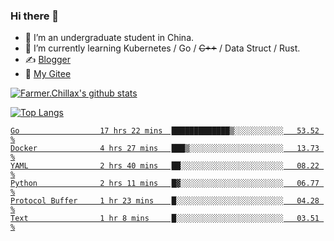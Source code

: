 ### Hi there 👋

- 🔭 I’m an undergraduate student in China.
- 🌱 I’m currently learning Kubernetes / Go / ~~C++~~ / Data Struct / Rust.
- ✍️ [Blogger](https://blog.farmer233.top)
- 🤔 [My Gitee](https://gitee.com/Farmer-chong)


[![Farmer.Chillax's github stats](https://github-readme-stats.vercel.app/api?username=FarmerChillax)](https://github.com/anuraghazra/github-readme-stats)

[![Top Langs](https://github-readme-stats.vercel.app/api/top-langs/?username=FarmerChillax&layout=compact&hide=html,css,javascript)](https://github.com/anuraghazra/github-readme-stats)

<p>
  <a href="https://wakatime.com/@Farmer">
        <!--START_SECTION:waka-->

```text
Go                  17 hrs 22 mins  █████████████▒░░░░░░░░░░░   53.52 %
Docker              4 hrs 27 mins   ███▒░░░░░░░░░░░░░░░░░░░░░   13.73 %
YAML                2 hrs 40 mins   ██░░░░░░░░░░░░░░░░░░░░░░░   08.22 %
Python              2 hrs 11 mins   █▓░░░░░░░░░░░░░░░░░░░░░░░   06.77 %
Protocol Buffer     1 hr 23 mins    █░░░░░░░░░░░░░░░░░░░░░░░░   04.28 %
Text                1 hr 8 mins     █░░░░░░░░░░░░░░░░░░░░░░░░   03.51 %
```

<!--END_SECTION:waka-->
  </a>
</p>

<!--
**Farmer-chong/Farmer-chong** is a ✨ _special_ ✨ repository because its `README.md` (this file) appears on your GitHub profile.

Here are some ideas to get you started:

- 🔭 I’m currently working on ...
- 🌱 I’m currently learning ...
- 👯 I’m looking to collaborate on ...
- 🤔 I’m looking for help with ...
- 💬 Ask me about ...
- 📫 How to reach me: ...
- 😄 Pronouns: ...
- ⚡ Fun fact: ...
-->
